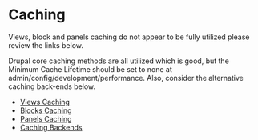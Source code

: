# Caching

Views, block and panels caching do not appear to be fully utilized please review the links below.

Drupal core caching methods are all utilized which is good, but the Minimum Cache Lifetime should be set to none at admin/config/development/performance. Also, consider the alternative caching back-ends below.

* [Views Caching](views_caching.md)
* [Blocks Caching](blocks_caching.md)
* [Panels Caching](panles_caching.md)
* [Caching Backends](caching_backends.md)
